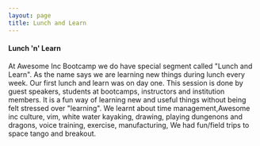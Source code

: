 ```yaml
---
layout: page
title: Lunch and Learn
---
```


<h4>Lunch 'n' Learn</h4>

At Awesome Inc Bootcamp we do have special segment called "Lunch and Learn". As the name says we are learning new things during lunch every week. Our first lunch and learn was on day one. This session is done by guest speakers, students at bootcamps, instructors and institution members.
It is a fun way of learning new and useful things without being felt stressed over "learning". We learnt about time management,Awesome inc culture, vim, white water kayaking, drawing, playing dungenons and dragons, voice training, exercise, manufacturing,
We had fun/field trips to space tango and breakout. 